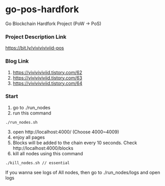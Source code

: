 # go-pos-hardfork
Go Blockchain Hardfork Project (PoW -> PoS)

### Project Description Link
https://bit.ly/viviviviviid-pos

### Blog Link
1. https://viviviviviid.tistory.com/62
2. https://viviviviviid.tistory.com/63
3. https://viviviviviid.tistory.com/64

### Start
1. go to ./run_nodes
2. run this command
```
./run_nodes.sh
```
3. open http://localhost:4000/ (Choose 4000~4009)
4. enjoy all pages
5. Blocks will be added to the chain every 10 seconds. Check http://localhost:4000/blocks
6. kill all nodes using this command
```
./kill_nodes.sh // essential
```


If you wanna see logs of All nodes, then go to ./run_nodes/logs and open logs



